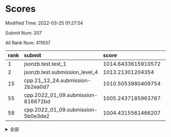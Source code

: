# Scores

Modified Time: 2022-03-25 01:27:54

Submit Num: 207

All Rank Num: 411937

| rank |               submit               |       score        |       sigma        | pk_num |
| :--- | :--------------------------------- | :----------------- | :----------------- | :----- |
| 1    | jsonzb.test.test_1                 | 1014.6433615910572 | 0.8487638812278369 | 7962   |
| 2    | jsonzb.test.submission_level_4     | 1013.21301204354   | 0.8135255871242637 | 7966   |
| 15   | cpp.21_12_24.submission-2b2ea0d7   | 1010.5053980409754 | 0.7502652404128264 | 7962   |
| 55   | cpp.2022_01_09.submission-816672bd | 1005.2437185963767 | 0.729854430595807  | 7953   |
| 58   | cpp.2022_01_09.submission-5b0e3de2 | 1004.4315561466207 | 0.7182222620827219 | 7962   |


<details>
<summary>全部</summary>

| rank |                 submit                 |       score        |       sigma        | pk_num |
| :--- | :------------------------------------- | :----------------- | :----------------- | :----- |
| 1    | jsonzb.test.test_1                     | 1014.6433615910572 | 0.8487638812278369 | 7962   |
| 2    | jsonzb.test.submission_level_4         | 1013.21301204354   | 0.8135255871242637 | 7966   |
| 3    | gobigger.level_3.submission_level_3_30 | 1011.5287619295567 | 0.785090588258149  | 7961   |
| 4    | gobigger.level_3.submission_level_3_11 | 1011.4420510308903 | 0.7715185714859037 | 7960   |
| 5    | gobigger.level_3.submission_level_3_22 | 1011.1678234947613 | 0.7606840758688967 | 7958   |
| 6    | gobigger.level_3.submission_level_3_26 | 1011.025175116142  | 0.7897793967608566 | 7960   |
| 7    | gobigger.level_3.submission_level_3_23 | 1010.9650496172279 | 0.7549195051197919 | 7960   |
| 8    | gobigger.level_3.submission_level_3_49 | 1010.9422713488278 | 0.7616699416730083 | 7958   |
| 9    | gobigger.level_3.submission_level_3_13 | 1010.8206482594384 | 0.7678314771290422 | 7958   |
| 10   | gobigger.level_3.submission_level_3_18 | 1010.7509549903189 | 0.7696329896137828 | 7960   |
| 11   | gobigger.level_3.submission_level_3_40 | 1010.7282464799747 | 0.7685971113762238 | 7963   |
| 12   | gobigger.level_3.submission_level_3_25 | 1010.5638397598545 | 0.7613965080516601 | 7964   |
| 13   | gobigger.level_3.submission_level_3_7  | 1010.5394385465218 | 0.7624112943435244 | 7962   |
| 14   | gobigger.level_3.submission_level_3_36 | 1010.5196932307265 | 0.7860906295619603 | 7961   |
| 15   | cpp.21_12_24.submission-2b2ea0d7       | 1010.5053980409754 | 0.7502652404128264 | 7962   |
| 16   | gobigger.level_3.submission_level_3_27 | 1010.4433402794284 | 0.7667297407626108 | 7961   |
| 17   | gobigger.level_3.submission_level_3_34 | 1010.3592491923544 | 0.7501034554932489 | 7961   |
| 18   | gobigger.level_3.submission_level_3_9  | 1010.2798225725539 | 0.7485479599281002 | 7956   |
| 19   | gobigger.level_3.submission_level_3_6  | 1010.2486282725648 | 0.7388618678530096 | 7955   |
| 20   | gobigger.level_3.submission_level_3_28 | 1010.1946578704013 | 0.747071887273398  | 7956   |
| 21   | gobigger.level_3.submission_level_3_46 | 1010.1296574388197 | 0.7703638675418933 | 7961   |
| 22   | gobigger.level_3.submission_level_3_10 | 1010.1144033515047 | 0.7458366560993007 | 7959   |
| 23   | gobigger.level_3.submission_level_3_19 | 1010.1009733022124 | 0.7596431016841542 | 7959   |
| 24   | gobigger.level_3.submission_level_3_5  | 1010.0503425488087 | 0.743536182164488  | 7963   |
| 25   | gobigger.level_3.submission_level_3_42 | 1010.0172359718714 | 0.7451426307721688 | 7960   |
| 26   | gobigger.level_3.submission_level_3_43 | 1009.9500421877754 | 0.7478585200581868 | 7960   |
| 27   | gobigger.level_3.submission_level_3_15 | 1009.8644573859663 | 0.7627333343711583 | 7963   |
| 28   | gobigger.level_3.submission_level_3_32 | 1009.84883669812   | 0.7784092179276204 | 7959   |
| 29   | gobigger.level_3.submission_level_3_21 | 1009.8345892649402 | 0.7633550222114155 | 7961   |
| 30   | gobigger.level_3.submission_level_3_39 | 1009.7623089596631 | 0.7724028281520251 | 7962   |
| 31   | gobigger.level_3.submission_level_3_33 | 1009.7076772491081 | 0.7396645612476226 | 7961   |
| 32   | gobigger.level_3.submission_level_3_41 | 1009.6993085832003 | 0.7537231186874196 | 7962   |
| 33   | gobigger.level_3.submission_level_3_24 | 1009.6992475970573 | 0.747816945097699  | 7960   |
| 34   | gobigger.level_3.submission_level_3_44 | 1009.6236280006862 | 0.7488778474706721 | 7961   |
| 35   | gobigger.level_3.submission_level_3_2  | 1009.5192237054054 | 0.7585909022191076 | 7960   |
| 36   | gobigger.level_3.submission_level_3_8  | 1009.5069029084723 | 0.7480238308662961 | 7959   |
| 37   | gobigger.level_3.submission_level_3_45 | 1009.4824929245522 | 0.7707647421596876 | 7955   |
| 38   | gobigger.level_3.submission_level_3_3  | 1009.4553974291437 | 0.7464740067511416 | 7959   |
| 39   | gobigger.level_3.submission_level_3_0  | 1009.4433546639772 | 0.7415360304273692 | 7965   |
| 40   | gobigger.level_3.submission_level_3_20 | 1009.3897139197732 | 0.760812487849278  | 7960   |
| 41   | gobigger.level_3.submission_level_3_1  | 1009.3576414279426 | 0.783713923366367  | 7960   |
| 42   | gobigger.level_3.submission_level_3_12 | 1009.172815640073  | 0.7403771019354216 | 7965   |
| 43   | gobigger.level_3.submission_level_3_35 | 1009.1242009280425 | 0.7612733775328053 | 7958   |
| 44   | gobigger.level_3.submission_level_3_4  | 1009.1112401189973 | 0.7579745322004993 | 7958   |
| 45   | gobigger.level_3.submission_level_3_38 | 1009.0650780081236 | 0.73788159379733   | 7964   |
| 46   | gobigger.level_3.submission_level_3_14 | 1009.0090527643525 | 0.7460767390478816 | 7957   |
| 47   | gobigger.level_3.submission_level_3_16 | 1008.7212295632808 | 0.7407904453308228 | 7963   |
| 48   | gobigger.level_3.submission_level_3_31 | 1008.7113843087543 | 0.7431834670252428 | 7967   |
| 49   | gobigger.level_3.submission_level_3_48 | 1008.7108191144309 | 0.762498660233046  | 7960   |
| 50   | gobigger.level_3.submission_level_3_37 | 1008.6860558014781 | 0.7463774152901818 | 7959   |
| 51   | gobigger.level_3.submission_level_3_17 | 1008.5181125477808 | 0.7462813898352947 | 7958   |
| 52   | gobigger.level_3.submission_level_3_29 | 1008.3903531274401 | 0.73886927901875   | 7963   |
| 53   | gobigger.level_3.submission_level_3_47 | 1008.2170873730814 | 0.7340772225743705 | 7960   |
| 54   | gobigger.level_1.submission_level_1_19 | 1005.7723480400638 | 0.7249457961011319 | 7954   |
| 55   | cpp.2022_01_09.submission-816672bd     | 1005.2437185963767 | 0.729854430595807  | 7953   |
| 56   | gobigger.level_1.submission_level_1_2  | 1004.5509118234187 | 0.7087809266932593 | 7959   |
| 57   | gobigger.level_1.submission_level_1_8  | 1004.4488299880364 | 0.7104252236583779 | 7962   |
| 58   | cpp.2022_01_09.submission-5b0e3de2     | 1004.4315561466207 | 0.7182222620827219 | 7962   |
| 59   | gobigger.level_1.submission_level_1_49 | 1004.3402955381224 | 0.7098775794220646 | 7960   |
| 60   | gobigger.level_1.submission_level_1_37 | 1004.2306078659985 | 0.7038248581599489 | 7960   |
| 61   | gobigger.level_1.submission_level_1_17 | 1004.2014470846336 | 0.7180299666587874 | 7959   |
| 62   | gobigger.level_1.submission_level_1_9  | 1004.1271853399655 | 0.710954337375436  | 7955   |
| 63   | gobigger.level_1.submission_level_1_4  | 1004.1101735547226 | 0.7250497570152412 | 7960   |
| 64   | gobigger.level_1.submission_level_1_12 | 1004.0792319531989 | 0.7300634609603056 | 7964   |
| 65   | gobigger.level_1.submission_level_1_14 | 1004.064596940561  | 0.7205683469556248 | 7962   |
| 66   | gobigger.level_1.submission_level_1_32 | 1003.9908821055575 | 0.7199167790342258 | 7953   |
| 67   | gobigger.level_1.submission_level_1_45 | 1003.8785416944344 | 0.7197804274678984 | 7963   |
| 68   | gobigger.level_1.submission_level_1_0  | 1003.8707122317603 | 0.7155371426179878 | 7959   |
| 69   | gobigger.level_1.submission_level_1_41 | 1003.7976839007249 | 0.7052564355863217 | 7958   |
| 70   | gobigger.level_1.submission_level_1_23 | 1003.7898259671674 | 0.7192260208629204 | 7959   |
| 71   | gobigger.level_1.submission_level_1_40 | 1003.709249303499  | 0.708509120381323  | 7959   |
| 72   | gobigger.level_1.submission_level_1_27 | 1003.7073526645096 | 0.7093861716461537 | 7957   |
| 73   | gobigger.level_1.submission_level_1_35 | 1003.6965065347747 | 0.7184534197681417 | 7962   |
| 74   | gobigger.level_1.submission_level_1_36 | 1003.5952240359549 | 0.7068748597480318 | 7959   |
| 75   | gobigger.level_1.submission_level_1_42 | 1003.5758135601758 | 0.7143154368501413 | 7961   |
| 76   | gobigger.level_1.submission_level_1_22 | 1003.5667534115411 | 0.7188270544566396 | 7966   |
| 77   | gobigger.level_1.submission_level_1_13 | 1003.4986546034219 | 0.7093403456815061 | 7961   |
| 78   | gobigger.level_1.submission_level_1_38 | 1003.4793597725024 | 0.7156050113267802 | 7960   |
| 79   | gobigger.level_1.submission_level_1_33 | 1003.4093453690436 | 0.7129572692447435 | 7963   |
| 80   | gobigger.level_1.submission_level_1_46 | 1003.4048124351859 | 0.7105306568828863 | 7962   |
| 81   | gobigger.level_1.submission_level_1_30 | 1003.3640279774042 | 0.7301486442103443 | 7962   |
| 82   | gobigger.level_1.submission_level_1_44 | 1003.3593914678734 | 0.7209272602936185 | 7960   |
| 83   | gobigger.level_1.submission_level_1_6  | 1003.3415361117284 | 0.7142823683050052 | 7958   |
| 84   | gobigger.level_1.submission_level_1_1  | 1003.221671865027  | 0.712872949918913  | 7964   |
| 85   | gobigger.level_1.submission_level_1_3  | 1003.1532373535255 | 0.7157871599037012 | 7964   |
| 86   | gobigger.level_1.submission_level_1_21 | 1003.1428992603223 | 0.701257546088054  | 7960   |
| 87   | gobigger.level_1.submission_level_1_26 | 1003.0949905924803 | 0.7193894030625494 | 7962   |
| 88   | gobigger.level_1.submission_level_1_5  | 1003.0424879885677 | 0.7203215783567153 | 7963   |
| 89   | gobigger.level_1.submission_level_1_47 | 1002.9878828232411 | 0.7064691036999223 | 7963   |
| 90   | gobigger.level_1.submission_level_1_39 | 1002.9041024471228 | 0.7183468112910197 | 7962   |
| 91   | gobigger.level_1.submission_level_1_28 | 1002.8885618752536 | 0.7221761564039741 | 7960   |
| 92   | gobigger.level_1.submission_level_1_10 | 1002.8841468428187 | 0.7268797120666253 | 7960   |
| 93   | gobigger.level_1.submission_level_1_29 | 1002.876393515891  | 0.7011566180121324 | 7969   |
| 94   | gobigger.level_1.submission_level_1_48 | 1002.8647331713943 | 0.7178950049797889 | 7960   |
| 95   | gobigger.level_1.submission_level_1_34 | 1002.7510627697716 | 0.7176033227013175 | 7960   |
| 96   | gobigger.level_1.submission_level_1_31 | 1002.574966925753  | 0.7133126203596625 | 7958   |
| 97   | gobigger.level_1.submission_level_1_20 | 1002.497889219218  | 0.7134836087348315 | 7961   |
| 98   | gobigger.level_1.submission_level_1_7  | 1002.4620284057842 | 0.7008350263274065 | 7961   |
| 99   | gobigger.level_1.submission_level_1_16 | 1002.4011131347008 | 0.7088735938892704 | 7962   |
| 100  | gobigger.level_1.submission_level_1_25 | 1002.3984860849454 | 0.709294212646538  | 7964   |
| 101  | gobigger.level_1.submission_level_1_15 | 1002.3033756933191 | 0.72146188214975   | 7956   |
| 102  | gobigger.level_1.submission_level_1_43 | 1002.2086410501222 | 0.7120871953865767 | 7960   |
| 103  | gobigger.level_1.submission_level_1_24 | 1002.161434651841  | 0.6985797999535877 | 7957   |
| 104  | gobigger.level_1.submission_level_1_11 | 1001.7121261193241 | 0.7132786506047394 | 7956   |
| 105  | gobigger.level_1.submission_level_1_18 | 1000.7774991386175 | 0.6993607442090698 | 7961   |
| 106  | gobigger.random.submission_random_49   | 997.6473390318905  | 0.7101317657509454 | 7960   |
| 107  | gobigger.random.submission_random_31   | 997.5225862603025  | 0.7158103293523507 | 7958   |
| 108  | gobigger.random.submission_random_8    | 997.2306603124599  | 0.7111934408945499 | 7961   |
| 109  | gobigger.random.submission_random_45   | 997.0943677242235  | 0.6984730681155616 | 7959   |
| 110  | gobigger.random.submission_random_41   | 997.0138755589801  | 0.708992120819586  | 7962   |
| 111  | gobigger.random.submission_random_12   | 996.9618342165711  | 0.7030686975523665 | 7959   |
| 112  | gobigger.random.submission_random_15   | 996.8868094787252  | 0.7030164500914369 | 7953   |
| 113  | gobigger.random.submission_random_19   | 996.8196657164658  | 0.7174917248251729 | 7957   |
| 114  | gobigger.random.submission_random_13   | 996.7904836222367  | 0.7265250958902126 | 7960   |
| 115  | gobigger.random.submission_random_35   | 996.7783378220892  | 0.7103774371766002 | 7966   |
| 116  | gobigger.random.submission_random_2    | 996.5316526247775  | 0.7081086971760621 | 7960   |
| 117  | gobigger.random.submission_random_24   | 996.5087677408541  | 0.7011025606008421 | 7961   |
| 118  | gobigger.random.submission_random_9    | 996.3784253196104  | 0.7109802602023848 | 7961   |
| 119  | gobigger.random.submission_random_4    | 996.3571375739865  | 0.7133155435626363 | 7960   |
| 120  | gobigger.random.submission_random_11   | 996.3501433018133  | 0.7023249163185389 | 7962   |
| 121  | gobigger.random.submission_random_40   | 996.2425800131614  | 0.7134182358246336 | 7958   |
| 122  | gobigger.random.submission_random_39   | 996.2420766113282  | 0.7106039387254595 | 7964   |
| 123  | gobigger.random.submission_random_36   | 996.2314654728066  | 0.6993117714544018 | 7960   |
| 124  | gobigger.random.submission_random_23   | 996.20979818945    | 0.6984798762527755 | 7961   |
| 125  | gobigger.random.submission_random_20   | 996.2062526657676  | 0.7217750294878521 | 7958   |
| 126  | gobigger.random.submission_random_18   | 996.2015621852997  | 0.7190295889646339 | 7957   |
| 127  | gobigger.random.submission_random_1    | 996.1633629618954  | 0.7207382362175758 | 7959   |
| 128  | gobigger.random.submission_random_48   | 996.1478944432463  | 0.7028386685496028 | 7952   |
| 129  | gobigger.random.submission_random_7    | 996.1398322607976  | 0.7130970916435294 | 7965   |
| 130  | gobigger.random.submission_random_32   | 996.1245918077663  | 0.7080767531681502 | 7957   |
| 131  | gobigger.random.submission_random_47   | 996.0970842651004  | 0.7026570308383996 | 7961   |
| 132  | gobigger.random.submission_random_21   | 996.0709761529461  | 0.7105541391518436 | 7961   |
| 133  | gobigger.random.submission_random_14   | 996.0418630641922  | 0.7209859834870957 | 7958   |
| 134  | gobigger.random.submission_random_43   | 996.0160237128715  | 0.7002094644316305 | 7958   |
| 135  | gobigger.random.submission_random_30   | 996.0050236806281  | 0.7051621347517473 | 7961   |
| 136  | gobigger.random.submission_random_37   | 995.9984906464925  | 0.7024970032710008 | 7960   |
| 137  | gobigger.random.submission_random_5    | 995.9628247895048  | 0.7095522584932314 | 7960   |
| 138  | gobigger.random.submission_random_0    | 995.940246921722   | 0.7055229530111554 | 7961   |
| 139  | gobigger.random.submission_random_28   | 995.8719453179478  | 0.7134364726677719 | 7958   |
| 140  | gobigger.random.submission_random_6    | 995.809233265907   | 0.7127833119649117 | 7962   |
| 141  | gobigger.random.submission_random_27   | 995.7634337981973  | 0.7069177960623338 | 7958   |
| 142  | gobigger.random.submission_random_46   | 995.7426691849548  | 0.7135273174837651 | 7959   |
| 143  | gobigger.random.submission_random_34   | 995.7130228022713  | 0.7113345472409103 | 7961   |
| 144  | gobigger.random.submission_random_44   | 995.6521804908264  | 0.7162765395394892 | 7963   |
| 145  | gobigger.random.submission_random_33   | 995.4677388075712  | 0.709731058725206  | 7961   |
| 146  | gobigger.random.submission_random_16   | 995.4537749121641  | 0.7047377323593286 | 7965   |
| 147  | gobigger.random.submission_random_17   | 995.4084258778472  | 0.7048813400296826 | 7960   |
| 148  | gobigger.random.submission_random_10   | 995.4042079068454  | 0.7123494913334203 | 7960   |
| 149  | gobigger.random.submission_random_3    | 995.3860194909189  | 0.7034134498077085 | 7959   |
| 150  | gobigger.random.submission_random_29   | 995.3773316640987  | 0.7064002602936075 | 7963   |
| 151  | gobigger.random.submission_random_25   | 995.056411257729   | 0.7163011939278366 | 7957   |
| 152  | gobigger.random.submission_random_22   | 994.9572997956698  | 0.7200783839320036 | 7957   |
| 153  | gobigger.random.submission_random_26   | 994.9507952956425  | 0.7163305011431428 | 7953   |
| 154  | gobigger.random.submission_random_42   | 994.768966172106   | 0.7162343428321267 | 7961   |
| 155  | gobigger.random.submission_random_38   | 994.6985929241042  | 0.7136584630777879 | 7962   |
| 156  | gobigger.level_2.submission_level_2_21 | 994.267327344075   | 0.7347728968304396 | 7963   |
| 157  | gobigger.level_2.submission_level_2_9  | 993.9020607279373  | 0.7437458793160476 | 7960   |
| 158  | gobigger.level_2.submission_level_2_30 | 993.5826159974382  | 0.7315214209168781 | 7961   |
| 159  | gobigger.level_2.submission_level_2_48 | 993.5502160482638  | 0.7281972505222009 | 7958   |
| 160  | gobigger.level_2.submission_level_2_24 | 993.0545179467508  | 0.7244320201316445 | 7959   |
| 161  | gobigger.level_2.submission_level_2_10 | 993.0111434975554  | 0.7255946543092484 | 7959   |
| 162  | gobigger.level_2.submission_level_2_34 | 992.9881827277452  | 0.746622208474276  | 7961   |
| 163  | gobigger.level_2.submission_level_2_19 | 992.8507971598823  | 0.7537879705642783 | 7963   |
| 164  | gobigger.level_2.submission_level_2_6  | 992.850131113081   | 0.7433040225790071 | 7956   |
| 165  | gobigger.level_2.submission_level_2_44 | 992.8154839098095  | 0.7244229867985694 | 7963   |
| 166  | gobigger.level_2.submission_level_2_22 | 992.8067200313296  | 0.7489765479526687 | 7960   |
| 167  | gobigger.level_2.submission_level_2_49 | 992.7030509352373  | 0.7512792633148702 | 7960   |
| 168  | gobigger.level_2.submission_level_2_18 | 992.6864635552232  | 0.7495989627488808 | 7961   |
| 169  | gobigger.level_2.submission_level_2_8  | 992.6842357481086  | 0.7515335581389658 | 7961   |
| 170  | gobigger.level_2.submission_level_2_39 | 992.6694576184047  | 0.7550351118391425 | 7959   |
| 171  | gobigger.level_2.submission_level_2_20 | 992.6632780258366  | 0.7413685843312249 | 7959   |
| 172  | gobigger.level_2.submission_level_2_33 | 992.6144360960556  | 0.7399722221654335 | 7955   |
| 173  | gobigger.level_2.submission_level_2_43 | 992.5535157139484  | 0.7546343469202014 | 7965   |
| 174  | gobigger.level_2.submission_level_2_13 | 992.5348209162689  | 0.740634781318132  | 7959   |
| 175  | gobigger.level_2.submission_level_2_1  | 992.5120150536127  | 0.7476241124902675 | 7964   |
| 176  | gobigger.level_2.submission_level_2_17 | 992.4714683205647  | 0.760688431886869  | 7958   |
| 177  | gobigger.level_2.submission_level_2_47 | 992.4527838592937  | 0.7212789763380593 | 7959   |
| 178  | gobigger.level_2.submission_level_2_26 | 992.4514193328472  | 0.757575410560694  | 7961   |
| 179  | gobigger.level_2.submission_level_2_29 | 992.3889816226485  | 0.745923800520981  | 7963   |
| 180  | gobigger.level_2.submission_level_2_5  | 992.3822538623543  | 0.7289953872952104 | 7955   |
| 181  | gobigger.level_2.submission_level_2_15 | 992.240153739039   | 0.7233137332284902 | 7958   |
| 182  | gobigger.level_2.submission_level_2_45 | 992.1560643543373  | 0.748947204523395  | 7963   |
| 183  | gobigger.level_2.submission_level_2_38 | 992.0769076131081  | 0.744867283764194  | 7955   |
| 184  | gobigger.level_2.submission_level_2_2  | 992.0669713522916  | 0.7536520769313775 | 7962   |
| 185  | gobigger.level_2.submission_level_2_28 | 992.0357658309312  | 0.7355109834468034 | 7959   |
| 186  | gobigger.level_2.submission_level_2_16 | 991.9897576721428  | 0.7333320013355176 | 7962   |
| 187  | gobigger.level_2.submission_level_2_32 | 991.965202505726   | 0.7465730463933477 | 7957   |
| 188  | gobigger.level_2.submission_level_2_35 | 991.9401329231196  | 0.75669494052222   | 7961   |
| 189  | gobigger.level_2.submission_level_2_23 | 991.6294564958713  | 0.7347506343960586 | 7957   |
| 190  | gobigger.level_2.submission_level_2_27 | 991.5611304398141  | 0.7515756626634773 | 7960   |
| 191  | gobigger.level_2.submission_level_2_31 | 991.5102121098421  | 0.7605628414897372 | 7963   |
| 192  | gobigger.level_2.submission_level_2_40 | 991.4978792843498  | 0.7516649534626411 | 7966   |
| 193  | gobigger.level_2.submission_level_2_42 | 991.3995668255494  | 0.7432758135521399 | 7963   |
| 194  | gobigger.level_2.submission_level_2_3  | 991.3984735403775  | 0.7530372044377094 | 7960   |
| 195  | gobigger.level_2.submission_level_2_46 | 991.3890582492949  | 0.7544075615507195 | 7958   |
| 196  | gobigger.level_2.submission_level_2_4  | 991.30200006833    | 0.728951930068596  | 7958   |
| 197  | gobigger.level_2.submission_level_2_14 | 991.2718099383532  | 0.7597323780457234 | 7960   |
| 198  | gobigger.level_2.submission_level_2_25 | 991.0969790247186  | 0.7641207459833053 | 7962   |
| 199  | gobigger.level_2.submission_level_2_12 | 990.8017829228704  | 0.776089779420122  | 7961   |
| 200  | gobigger.level_2.submission_level_2_0  | 990.7405983661299  | 0.7963603636239414 | 7961   |
| 201  | gobigger.level_2.submission_level_2_11 | 990.6597020215277  | 0.7460984529673073 | 7956   |
| 202  | gobigger.level_2.submission_level_2_7  | 990.649781221737   | 0.7898486987220332 | 7959   |
| 203  | gobigger.level_2.submission_level_2_41 | 990.6466700440845  | 0.764916300698236  | 7958   |
| 204  | gobigger.level_2.submission_level_2_37 | 990.4479714416152  | 0.7506584899302623 | 7962   |
| 205  | gobigger.level_2.submission_level_2_36 | 989.5529166059399  | 0.7881337964125493 | 7958   |
| 206  | gobigger.none.submission_none_0        | 980.7047015015041  | 1.2448969988678578 | 7962   |
| 207  | gobigger.none.submission_none_1        | 976.0109649625316  | 1.4722064338863008 | 7959   |

</details>